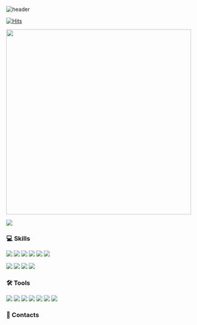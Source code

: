 ![header](https://capsule-render.vercel.app/api?type=waving&color=auto&height=300&section=header&text=Fatchoi!%20&animation=fadeIn&fontAlignY=28)

[![Hits](https://hits.seeyoufarm.com/api/count/incr/badge.svg?url=https%3A%2F%2Fgithub.com%2Fhyejin4169%2Fhit-counter&count_bg=%23FC4BDE&title_bg=%23555555&icon=&icon_color=%23E7E7E7&title=hits&edge_flat=false)](https://hits.seeyoufarm.com)
<p>
  <img src="https://github-readme-stats.vercel.app/api?username=fatchoi3&show_icons=true&count_private=true&line_height=24" style="width: 492px"> <p>
  <img src="https://github-readme-stats.vercel.app/api/top-langs/?username=fatchoi3&layout=compact&langs_count=6">
</p>

### 💻 Skills
<p>
  <img src="https://img.shields.io/badge/javascript-F7DF1E?style=flat&logo=javascript&logoColor=black"> 
  <img src="https://img.shields.io/badge/React-87CEFA?style=flat&logo=React&logoColor=white">
  <img src="https://img.shields.io/badge/Redux-764ABC?style=flat&logo=Redux&logoColor=white"/>
  <img src="https://img.shields.io/badge/HTML5-E34F26?style=flat&logo=html5&logoColor=white"/>
  <img src="https://img.shields.io/badge/CSS3-1572B6?style=flat&logo=css3&logoColor=white"/>
  <img src="https://img.shields.io/badge/Python-3776AB?style=flat&logo=Python&logoColor=white"/>
</p>
<p>
  <img src="https://img.shields.io/badge/AWS S3-232F3E?style=flat&logo=amazonaws&logoColor=white">
  <img src="https://img.shields.io/badge/AWS cloudfront-232F3E?style=flat&logo=amazonaws&logoColor=white">
  <img src="https://img.shields.io/badge/AWS route53-232F3E?style=flat&logo=amazonaws&logoColor=white">
  <img src="https://img.shields.io/badge/firebase-FFCA28?style=flat&logo=firebase&logoColor=black"> 
</p>

### 🛠 Tools
<p>
  <img src="https://img.shields.io/badge/VSCode-007ACC?style=flat&logo=Visual Studio Code&logoColor=white"/>
  <img src="https://img.shields.io/badge/PyCharm-48A842?style=flat-badge&logo=pycharm&logoColor=white"/>
  <img src="https://img.shields.io/badge/Git-F05032?style=flat&logo=Git&logoColor=white"/>
  <img src="https://img.shields.io/badge/Github-181717?style=flat&logo=github&logoColor=white">
  <img src="https://img.shields.io/badge/Slack-4A154B?style=flat&logo=Slack&logoColor=white"/>
  <img src="https://img.shields.io/badge/Jira-0052CC?style=flat&logo=Jira&logoColor=white"/>
  <img src="https://img.shields.io/badge/Notion-000000?style=flat&logo=Notion&logoColor=white"/>
</p>

### 📩 Contacts
<p>
<a href="https://fatchoi.tistory.com" target="_blank"><img src="https://img.shields.io/badge/Tistory-violet?style=for-the-badge></a>

